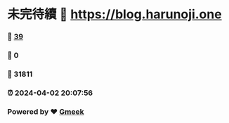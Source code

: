 # 未完待續 :link: https://blog.harunoji.one 
### :page_facing_up: [39](https://blog.harunoji.one/tag.html) 
### :speech_balloon: 0 
### :hibiscus: 31811 
### :alarm_clock: 2024-04-02 20:07:56 
### Powered by :heart: [Gmeek](https://github.com/Meekdai/Gmeek)
